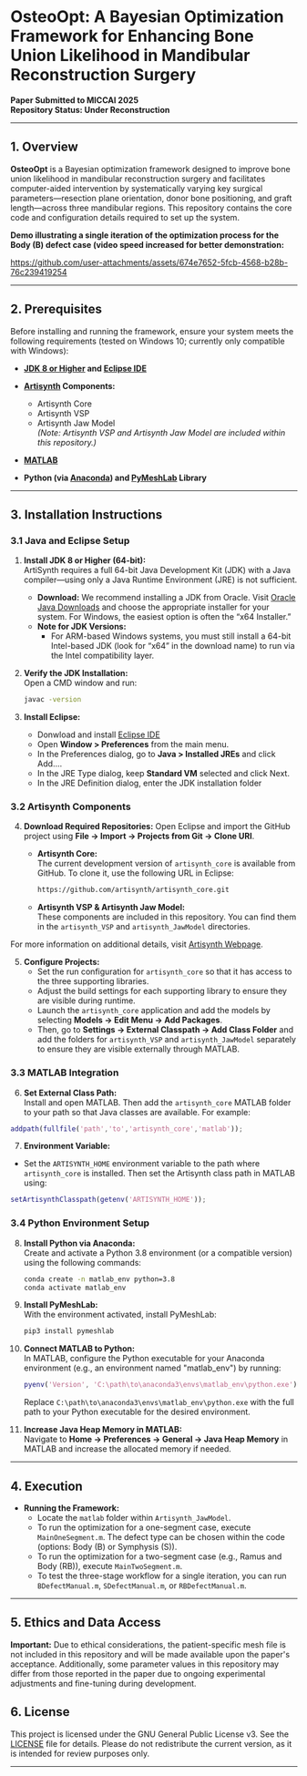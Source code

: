 # OsteoOpt: A Bayesian Optimization Framework for Enhancing Bone Union Likelihood in Mandibular Reconstruction Surgery

**Paper Submitted to MICCAI 2025**  
**Repository Status: Under Reconstruction**

---

## 1. Overview

**OsteoOpt** is a Bayesian optimization framework designed to improve bone union likelihood in mandibular reconstruction surgery and facilitates computer-aided intervention by systematically varying key surgical parameters—resection plane orientation, donor bone positioning, and graft length—across three mandibular regions. This repository contains the core code and configuration details required to set up the system. 

**Demo illustrating a single iteration of the optimization process for the Body (B) defect case (video speed increased for better demonstration:**


https://github.com/user-attachments/assets/674e7652-5fcb-4568-b28b-76c239419254


---



## 2. Prerequisites

Before installing and running the framework, ensure your system meets the following requirements (tested on Windows 10; currently only compatible with Windows):

- **[JDK 8 or Higher](https://www.oracle.com/java/technologies/downloads/) and [Eclipse IDE](https://eclipseide.org/)**  
  
- **[Artisynth](https://www.artisynth.org/Main/HomePage) Components:**  
  - Artisynth Core  
  - Artisynth VSP  
  - Artisynth Jaw Model  
  *(Note: Artisynth VSP and Artisynth Jaw Model are included within this repository.)*

- **[MATLAB](https://www.mathworks.com/products/matlab.html)**  

- **Python (via [Anaconda](https://www.anaconda.com/download)) and [PyMeshLab](https://pymeshlab.readthedocs.io/en/latest/installation.html) Library**  

---

## 3. Installation Instructions

### 3.1 Java and Eclipse Setup

1. **Install JDK 8 or Higher (64-bit):**  
   ArtiSynth requires a full 64-bit Java Development Kit (JDK) with a Java compiler—using only a Java Runtime Environment (JRE) is not sufficient.  
   - **Download:** We recommend installing a JDK from Oracle. Visit [Oracle Java Downloads](https://www.oracle.com/java/technologies/downloads/) and choose the appropriate installer for your system. For Windows, the easiest option is often the “x64 Installer.”  
   - **Note for JDK Versions:**  
     - For ARM-based Windows systems, you must still install a 64-bit Intel-based JDK (look for “x64” in the download name) to run via the Intel compatibility layer.

2. **Verify the JDK Installation:**  
   Open a CMD window and run:
   ```bash
   javac -version

3. **Install Eclipse:**
   - Donwload and install [Eclipse IDE](https://eclipseide.org/)
   - Open **Window > Preferences** from the main menu.
   - In the Preferences dialog, go to **Java > Installed JREs** and click Add....
   - In the JRE Type dialog, keep **Standard VM** selected and click Next.
   - In the JRE Definition dialog, enter the JDK installation folder

### 3.2 Artisynth Components

4. **Download Required Repositories:** Open Eclipse and import the GitHub project using **File → Import → Projects from Git → Clone URI**.

   - **Artisynth Core:**  
     The current development version of `artisynth_core` is available from GitHub. To clone it, use the following URL in Eclipse:
     ```bash
     https://github.com/artisynth/artisynth_core.git
     ```

   - **Artisynth VSP & Artisynth Jaw Model:**  
     These components are included in this repository. You can find them in the `artisynth_VSP` and `artisynth_JawModel` directories.

For more information on additional details, visit [Artisynth Webpage](https://www.artisynth.org/Software/ModelsDownload).


5. **Configure Projects:**  
   - Set the run configuration for `artisynth_core` so that it has access to the three supporting libraries.
   - Adjust the build settings for each supporting library to ensure they are visible during runtime.
   - Launch the `artisynth_core` application and add the models by selecting **Models -> Edit Menu -> Add Packages**.
   - Then, go to **Settings -> External Classpath -> Add Class Folder** and add the folders for `artisynth_VSP` and `artisynth_JawModel` separately to ensure they are visible externally through MATLAB.

### 3.3 MATLAB Integration

6. **Set External Class Path:**  
    Install and open MATLAB. Then add the `artisynth_core` MATLAB folder to your path so that Java classes are available. For example:
  
```matlab
addpath(fullfile('path','to','artisynth_core','matlab'));
```

7. **Environment Variable:**  
 - Set the `ARTISYNTH_HOME` environment variable to the path where `artisynth_core` is installed. Then set the Artisynth class path in MATLAB using:

```matlab
setArtisynthClasspath(getenv('ARTISYNTH_HOME'));
```

### 3.4 Python Environment Setup

8. **Install Python via Anaconda:**  
   Create and activate a Python 3.8 environment (or a compatible version) using the following commands:
   ```bash
   conda create -n matlab_env python=3.8
   conda activate matlab_env

9. **Install PyMeshLab:**  
   With the environment activated, install PyMeshLab:
   ```bash
   pip3 install pymeshlab

10. **Connect MATLAB to Python:**  
    In MATLAB, configure the Python executable for your Anaconda environment (e.g., an environment named "matlab_env") by running:
    
    ```matlab
    pyenv('Version', 'C:\path\to\anaconda3\envs\matlab_env\python.exe')
    ```
    
    Replace `C:\path\to\anaconda3\envs\matlab_env\python.exe` with the full path to your Python executable for the desired environment.


11. **Increase Java Heap Memory in MATLAB:**  
    Navigate to **Home → Preferences → General → Java Heap Memory** in MATLAB and increase the allocated memory if needed.

---

## 4. Execution

- **Running the Framework:**  
  - Locate the `matlab` folder within `Artisynth_JawModel`.
  - To run the optimization for a one-segment case, execute `MainOneSegment.m`. The defect type can be chosen within the code (options: Body (B) or Symphysis (S)).
  - To run the optimization for a two-segment case (e.g., Ramus and Body (RB)), execute `MainTwoSegment.m`.
  - To test the three-stage workflow for a single iteration, you can run `BDefectManual.m`, `SDefectManual.m`, or `RBDefectManual.m`.

---

## 5. Ethics and Data Access

 **Important:**  Due to ethical considerations, the patient-specific mesh file is not included in this repository and will be made available upon the paper's acceptance. Additionally, some parameter values in this repository may differ from those reported in the paper due to ongoing experimental adjustments and fine-tuning during development. 

## 6. License

This project is licensed under the GNU General Public License v3. See the [LICENSE](LICENSE) file for details.  Please do not redistribute the current version, as it is intended for review purposes only.

---
